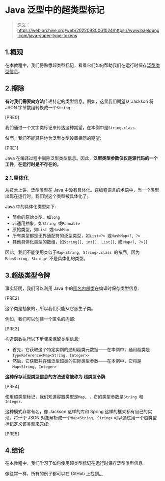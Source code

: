 # Java 泛型中的超类型标记

> 原文：<https://web.archive.org/web/20220930061024/https://www.baeldung.com/java-super-type-tokens>

## 1.概观

在本教程中，我们将熟悉超类型标记，看看它们如何帮助我们在运行时保存[泛型类型信息](/web/20221208143841/https://www.baeldung.com/java-generics)。

## 2.擦除

**有时我们需要向方法**传递特定的类型信息。例如，这里我们期望从 Jackson 将 JSON 字节数组转换成一个`String:`

[PRE0]

我们通过一个文字类标记来传达这种期望，在本例中是`String.class. `

然而，我们不能轻易地为泛型类型设置相同的期望:

[PRE1]

Java 在编译过程中删除泛型类型信息。因此，**泛型类型参数仅仅是源代码的一个工件，在运行时是不存在的。**

### 2.1.具体化

从技术上讲，泛型类型在 Java 中没有具体化。在编程语言的术语中，当一个类型出现在运行时，我们说这个类型被具体化了。

Java 中的具体化类型如下:

*   简单的原始类型，如`long`
*   非通用抽象，如`String `或`Runnable`
*   原始类型，如`List `或`HashMap`
*   所有类型都是无界通配符的泛型类型，如`List<?> `或`HashMap<?, ?>`
*   其他具体化类型的数组，如`String[], int[], List[],` 或 `Map<?, ?>[]`

因此，我们不能使用类似于`Map<String, String>.class `的东西，因为`Map<String, String> `不是具体化的类型。

## 3.超级类型令牌

事实证明，我们可以利用 Java 中的[匿名内部类](/web/20221208143841/https://www.baeldung.com/java-anonymous-classes)在编译时保存类型信息:

[PRE2]

这个类是抽象的，所以我们只能从它派生子类。

例如，我们可以创建一个匿名的内部:

[PRE3]

构造函数执行以下步骤来保留类型信息:

*   首先，它获取这个特定实例的通用超类元数据——在本例中，通用超类是`TypeReference<Map<String, Integer>>`
*   然后，它获取并存储泛型超类的实际类型参数——在本例中，它将是`Map<String, Integer>`

**这种保存泛型类型信息的方法通常被称为** **超类型令牌**:

[PRE4]

使用超类型标记，我们知道容器类型是`Map, `，它的类型参数是`String `和`Integer. `

这种模式非常有名，像 Jackson 这样的库和 Spring 这样的框架都有自己的实现。将一个 JSON 对象解析成一个`Map<String, String>` 可以通过用一个超类型标记定义该类型来完成:

[PRE5]

## 4.结论

在本教程中，我们学习了如何使用超类型标记在运行时保存泛型类型信息。

像往常一样，所有的例子都可以在 GitHub 上找到[。](https://web.archive.org/web/20221208143841/https://github.com/eugenp/tutorials/tree/master/core-java-modules/core-java-lang-oop-generics)